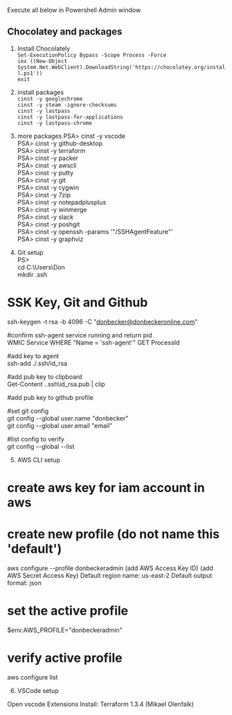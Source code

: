 Execute all below in Powershell Admin window

## Chocolatey and packages

1. Install Chocolately  
`Set-ExecutionPolicy Bypass -Scope Process -Force`  
`iex ((New-Object System.Net.WebClient).DownloadString('https://chocolatey.org/install.ps1'))`  
`exit`  

2. install packages    
`cinst -y googlechrome`  
`cinst -y steam -ignore-checksums`  
`cinst -y lastpass`  
`cinst -y lastpass-for-applications`  
`cinst -y lastpass-chrome`  

3. more packages
PSA> cinst -y vscode  
PSA> cinst -y github-desktop  
PSA> cinst -y terraform  
PSA> cinst -y packer  
PSA> cinst -y awscli  
PSA> cinst -y putty  
PSA> cinst -y git  
PSA> cinst -y cygwin  
PSA> cinst -y 7zip  
PSA> cinst -y notepadplusplus  
PSA> cinst -y winmerge  
PSA> cinst -y slack  
PSA> cinst -y poshgit  
PSA> cinst -y openssh -params '"/SSHAgentFeature"'  
PSA> cinst -y graphviz  

4. Git setup  
PS>   
cd C:\Users\Don  
mkdir .ssh  

# SSK Key, Git and Github 
ssh-keygen -t rsa -b 4096 -C "donbecker@donbeckeronline.com"  

#confirm ssh-agent service running and return pid  
WMIC Service WHERE "Name = 'ssh-agent'" GET ProcessId  

#add key to agent  
ssh-add ./.ssh/id_rsa  

#add pub key to clipboard  
Get-Content .\.ssh\id_rsa.pub | clip  

#add pub key to github profile  

#set git config   
git config --global user.name "donbecker"  
git config --global user.email "email"  

#list config to verify   
git config --global --list  


5. AWS CLI setup

# create aws key for iam account in aws

# create new profile (do not name this 'default')
aws configure --profile donbeckeradmin
(add AWS Access Key ID)
(add AWS Secret Access Key)
Default region name: us-east-2
Default output format: json

# set the active profile 
$env:AWS_PROFILE="donbeckeradmin"

# verify active profile
aws configure list


6. VSCode setup

Open vscode
Extensions
Install: 
Terraform 1.3.4 (Mikael Olenfalk)
